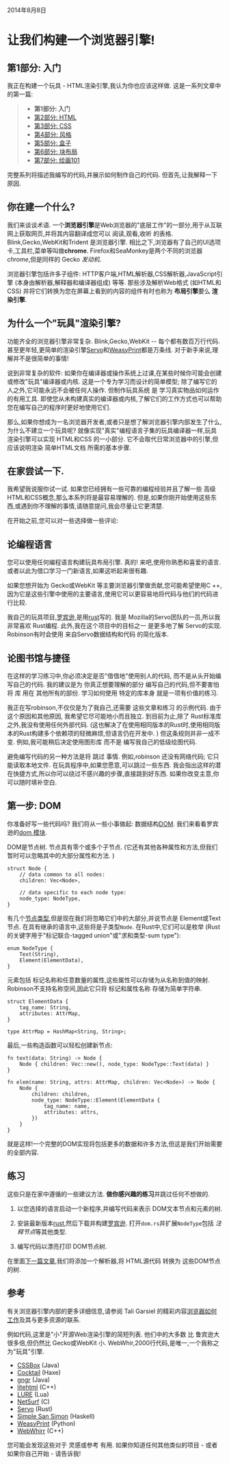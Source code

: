 
2014年8月8日

# 让我们构建一个浏览器引擎!

## 第1部分: 入门

我正在构建一个玩具 - HTML渲染引擎,我认为你也应该这样做. 这是一系列文章中的第一篇: 

> -   **第1部分: 入门**
> -   [第2部分: HTML](1.zh.md)
> -   [第3部分: CSS](2.zh.md)
> -   [第4部分: 风格](3.zh.md)
> -   [第5部分: 盒子](4.zh.md)
> -   [第6部分: 块布局](5.zh.md)
> -   [第7部分: 绘画101](6.zh.md)

完整系列将描述我编写的代码,并展示如何制作自己的代码. 但首先,让我解释一下原因. 

## 你在建一个什么?

我们来谈谈术语. 一个**浏览器引擎**是Web浏览器的"底层工作"的一部分,用于从互联网上获取网页,并将其内容翻译成您可以 阅读,观看,收听 的表格. Blink,Gecko,WebKit和Trident 是浏览器引擎. 相比之下,浏览器有了自己的UI选项卡,工具栏,菜单等叫做**chrome**. Firefox和SeaMonkey是两个不同的浏览器*chrome*,但是同样的 Gecko *发动机*. 

浏览器引擎包括许多子组件: HTTP客户端,HTML解析器,CSS解析器,JavaScript引擎 (本身由解析器,解释器和编译器组成) 等等. 那些涉及解析Web格式 (如HTML和CSS) 并将它们转换为您在屏幕上看到的内容的组件有时也称为 **布局引擎**要么 **渲染引擎**. 

## 为什么一个"玩具"渲染引擎?

功能齐全的浏览器引擎非常复杂. Blink,Gecko,WebKit -- 每个都有数百万行代码. 甚至更年轻,更简单的渲染引擎[Servo](https://github.com/servo/servo/)和[WeasyPrint](http://weasyprint.org/)都是万条线. 对于新手来说,理解并不是很简单的事情!

说到非常复杂的软件: 如果你在编译器或操作系统上过课,在某些时候你可能会创建或修改"玩具"编译器或内核. 这是一个专为学习而设计的简单模型; 除了编写它的人之外,它可能永远不会被任何人操作. 但制作玩具系统 是 学习真实物品如何运作的有用工具. 即使您从未构建真实的编译器或内核,了解它们的工作方式也可以帮助您在编写自己的程序时更好地使用它们. 

那么,如果你想成为一名浏览器开发者,或者只是想了解浏览器引擎内部发生了什么,为什么不建立一个玩具呢? 就像实现"真实"编程语言子集的玩具编译器一样,玩具渲染引擎可以实现 HTML和CSS 的一小部分. 它不会取代日常浏览器中的引擎,但应该说明渲染 简单HTML文档 所需的基本步骤. 

## 在家尝试一下. 

我希望我说服你试一试. 如果您已经拥有一些可靠的编程经验并且了解一些 高级HTML和CSS概念,那么本系列将是最容易理解的. 但是,如果你刚开始使用这些东西,或遇到你不理解的事情,请随意提问,我会尽量让它更清楚. 

在开始之前,您可以对一些选择做一些评论: 

## 论编程语言

您可以使用任何编程语言构建玩具布局引擎. 真的! 来吧,使用你熟悉和喜爱的语言. 或者以此为借口学习一门新语言,如果这听起来很有趣. 

如果您想开始为 Gecko或WebKit 等主要浏览器引擎做贡献,您可能希望使用C ++,因为它是这些引擎中使用的主要语言,使用它可以更容易地将代码与他们的代码进行比较. 

我自己的玩具项目,[罗宾逊](https://github.com/mbrubeck/robinson),是用[rust](http://www.rust-lang.org/)写的. 我是 Mozilla的Servo团队的一员,所以我非常喜欢 Rust编程. 此外,我在这个项目中的目标之一 是更多地了解 Servo的实现. Robinson有时会使用 来自Servo数据结构和代码 的简化版本. 

## 论图书馆与捷径

在这样的学习练习中,你必须决定是否"借借地"使用别人的代码, 而不是从头开始编写自己的代码. 我的建议是为 你真正想要理解的部分 编写自己的代码,但不要害怕将 库 用在 其他所有的部份. 学习如何使用 特定的库本身 就是一项有价值的练习. 

我正在写robinson,不仅仅是为了我自己,还需要 这些文章和练习 的示例代码. 由于这个原因和其他原因, 我希望它尽可能地小而且独立. 到目前为止,除了 Rust标准库之外,我没有使用任何外部代码.  (这也解决了在使用相同版本的Rust时,使用相同版本的Rust构建多个依赖项的轻微麻烦,但语言仍在开发中. ) 但这条规则并非一成不变. 例如,我可能稍后决定使用图形库 而不是 编写我自己的低级绘图代码. 

避免编写代码的另一种方法是将 跳过 事情. 例如,robinson 还没有网络代码; 它只能读取本地文件. 在玩具程序中,如果您愿意,可以跳过一些东西. 我会指出这样的潜在快捷方式,所以你可以绕过不感兴趣的步骤,直接跳到好东西. 如果你改变主意,你可以随时填补空白. 

## 第一步: DOM

你准备好写一些代码吗? 我们将从一些小事做起: 数据结构[DOM](http://dom.spec.whatwg.org/ "Document
Object Model"). 我们来看看罗宾逊的[dom 模块](https://github.com/mbrubeck/robinson/blob/master/src/dom.rs). 

DOM是节点树. 节点具有零个或多个子节点.  (它还有其他各种属性和方法,但我们暂时可以忽略其中的大部分属性和方法. ) 

    struct Node {
        // data common to all nodes:
        children: Vec<Node>,

        // data specific to each node type:
        node_type: NodeType,
    }

有几个[节点类型](http://dom.spec.whatwg.org/#dom-node-nodetype),但是现在我们将忽略它们中的大部分,并说节点是 Element或Text节点. 在具有继承的语言中,这些将是子类型`Node`. 在Rust中,它们可以是枚举 (Rust的关键字用于"标记联合-tagged union"或"求和类型-sum type"): 

    enum NodeType {
        Text(String),
        Element(ElementData),
    }

元素包括 标记名称和任意数量的属性,这些属性可以存储为从名称到值的映射. Robinson不支持名称空间,因此它只将 标记和属性名称 存储为简单字符串. 

    struct ElementData {
        tag_name: String,
        attributes: AttrMap,
    }

    type AttrMap = HashMap<String, String>;

最后,一些构造函数可以轻松创建新节点: 

    fn text(data: String) -> Node {
        Node { children: Vec::new(), node_type: NodeType::Text(data) }
    }

    fn elem(name: String, attrs: AttrMap, children: Vec<Node>) -> Node {
        Node {
            children: children,
            node_type: NodeType::Element(ElementData {
                tag_name: name,
                attributes: attrs,
            })
        }
    }

就是这样!一个完整的DOM实现将包括更多的数据和许多方法,但这是我们开始需要的全部内容. 

## 练习

这些只是在家中遵循的一些建议方法. **做你感兴趣的练习**并跳过任何不想做的. 

1.  以您选择的语言启动一个新程序,并编写代码来表示 DOM文本节点和元素的树. 

2.  安装最新版本[rust](http://www.rust-lang.org/),然后下载并构建[罗宾逊](https://github.com/mbrubeck/robinson). 打开`dom.rs`并扩展`NodeType`包括 *注释节点*等其他类型. 

3.  编写代码以漂亮打印 DOM节点树. 

在里面[下一篇文章](1.zh.md),我们将添加一个解析器,将 HTML源代码 转换为 这些DOM节点的树. 

## 参考

有关浏览器引擎内部的更多详细信息,请参阅 Tali Garsiel 的精彩内容[浏览器如何工作](http://www.html5rocks.com/en/tutorials/internals/howbrowserswork/)及其与更多资源的联系. 

例如代码,这里是"小"开源Web渲染引擎的简短列表. 他们中的大多数 比 鲁宾逊大很多倍,但仍然比 Gecko或WebKit 小. WebWhir,2000行代码,是唯一,一个我称之为"玩具"引擎. 

*   [CSSBox](https://github.com/philborlin/CSSBox) (Java)
*   [Cocktail](https://github.com/silexlabs/Cocktail) (Haxe)
*   [gngr](https://gngr.info/) (Java)
*   [litehtml](https://github.com/tordex/litehtml) (C++)
*   [LURE](https://github.com/admin36/LURE) (Lua)
*   [NetSurf](http://www.netsurf-browser.org/) (C)
*   [Servo](https://github.com/servo/servo/) (Rust)
*   [Simple San Simon](http://hsbrowser.wordpress.com/3s-functional-web-browser/) (Haskell)
*   [WeasyPrint](https://github.com/Kozea/WeasyPrint) (Python)
*   [WebWhirr](https://github.com/reesmichael1/WebWhirr) (C++)

您可能会发现这些对于 灵感或参考 有用. 如果你知道任何其他类似的项目 - 或者如果你自己开始 - 请告诉我!
